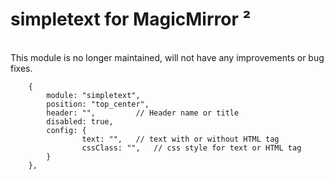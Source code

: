 # simpletext for MagicMirror &sup2;

<br>This module is no longer maintained, will not have any improvements or bug fixes.

		{
			module: "simpletext",
			position: "top_center",
			header: "",        	// Header name or title
			disabled: true,
			config: {
		    		text: "", 	// text with or without HTML tag
		    		cssClass: "",	// css style for text or HTML tag
			}
		},
